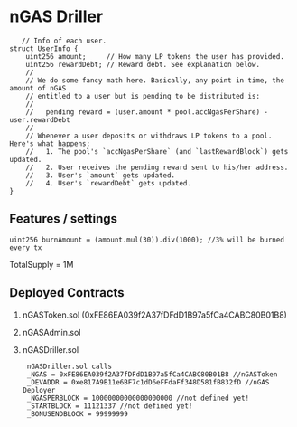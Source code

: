 # nGAS Driller

       // Info of each user.
    struct UserInfo {
        uint256 amount;     // How many LP tokens the user has provided.
        uint256 rewardDebt; // Reward debt. See explanation below.
        //
        // We do some fancy math here. Basically, any point in time, the amount of nGAS
        // entitled to a user but is pending to be distributed is:
        //
        //   pending reward = (user.amount * pool.accNgasPerShare) - user.rewardDebt
        //
        // Whenever a user deposits or withdraws LP tokens to a pool. Here's what happens:
        //   1. The pool's `accNgasPerShare` (and `lastRewardBlock`) gets updated.
        //   2. User receives the pending reward sent to his/her address.
        //   3. User's `amount` gets updated.
        //   4. User's `rewardDebt` gets updated.
    }

## Features / settings
    uint256 burnAmount = (amount.mul(30)).div(1000); //3% will be burned every tx
TotalSupply = 1M


## Deployed Contracts
1. nGASToken.sol (0xFE86EA039f2A37fDFdD1B97a5fCa4CABC80B01B8)
2. nGASAdmin.sol 
3. nGASDriller.sol

        nGASDriller.sol calls
        _NGAS = 0xFE86EA039f2A37fDFdD1B97a5fCa4CABC80B01B8 //nGASToken
        _DEVADDR = 0xe817A9B11e6BF7c1dD6eFFdaFf348D581fB832fD //nGAS Deployer
        _NGASPERBLOCK = 10000000000000000000 //not defined yet!
        _STARTBLOCK = 11121337 //not defined yet! 
        _BONUSENDBLOCK = 99999999
